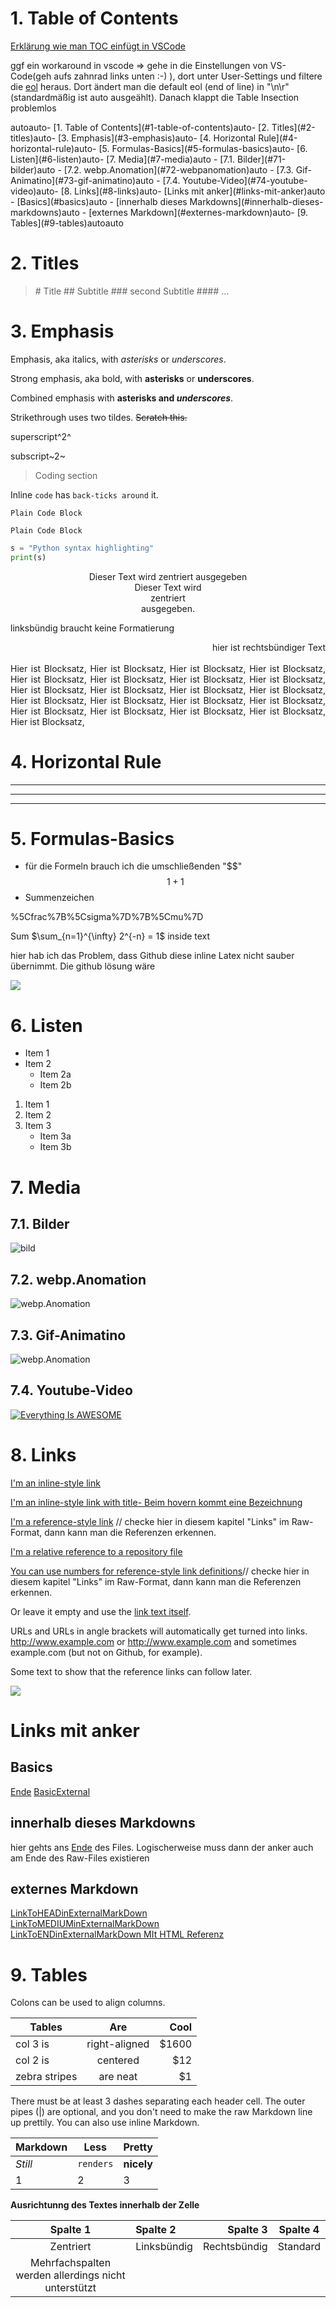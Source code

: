 
# 1. Table of Contents
[Erklärung wie man TOC einfügt in VSCode](https://marketplace.visualstudio.com/items?itemName=AlanWalk.markdown-toc)

ggf ein workaround in vscode => gehe in die Einstellungen von VS-Code(geh aufs zahnrad links unten :-) ), dort unter User-Settings und filtere die [eol](https://github.com/AlanWalk/markdown-toc/issues/65) heraus. Dort ändert man die default eol (end of line) in "\n\r" (standardmäßig ist auto ausgeählt). Danach klappt die Table Insection problemlos

<!-- TOC -->autoauto- [1. Table of Contents](#1-table-of-contents)auto- [2. Titles](#2-titles)auto- [3. Emphasis](#3-emphasis)auto- [4. Horizontal Rule](#4-horizontal-rule)auto- [5. Formulas-Basics](#5-formulas-basics)auto- [6. Listen](#6-listen)auto- [7. Media](#7-media)auto    - [7.1. Bilder](#71-bilder)auto    - [7.2. webp.Anomation](#72-webpanomation)auto    - [7.3. Gif-Animatino](#73-gif-animatino)auto    - [7.4. Youtube-Video](#74-youtube-video)auto- [8. Links](#8-links)auto- [Links mit anker](#links-mit-anker)auto    - [Basics](#basics)auto    - [innerhalb dieses Markdowns](#innerhalb-dieses-markdowns)auto    - [externes Markdown](#externes-markdown)auto- [9. Tables](#9-tables)autoauto<!-- /TOC -->





# 2. Titles
> \# Title
> \## Subtitle
> \### second Subtitle
> \#### ...


# 3. Emphasis
Emphasis, aka italics, with *asterisks* or _underscores_.

Strong emphasis, aka bold, with **asterisks** or __underscores__.

Combined emphasis with **asterisks and _underscores_**.

Strikethrough uses two tildes. ~~Scratch this.~~

superscript^2^

subscript~2~


> Coding section

Inline `code` has `back-ticks around` it.

```
Plain Code Block
```

`Plain Code Block`

```python
s = "Python syntax highlighting"
print(s)
```

<center>Dieser Text wird zentriert ausgegeben<br>Dieser Text wird <br>zentriert<br> ausgegeben.</center>

linksbündig braucht keine Formatierung

<div style="text-align: right"> hier ist rechtsbündiger Text </div>
<br>




<div style="text-align: justify"> Hier ist Blocksatz, Hier ist Blocksatz, Hier ist Blocksatz, Hier ist Blocksatz, Hier ist Blocksatz, Hier ist Blocksatz, Hier ist Blocksatz, Hier ist Blocksatz, Hier ist Blocksatz, Hier ist Blocksatz, Hier ist Blocksatz, Hier ist Blocksatz, Hier ist Blocksatz, Hier ist Blocksatz, Hier ist Blocksatz, Hier ist Blocksatz, Hier ist Blocksatz, Hier ist Blocksatz, Hier ist Blocksatz, Hier ist Blocksatz, Hier ist Blocksatz,  </div>




# 4. Horizontal Rule


---
***
___

# 5. Formulas-Basics
* für die Formeln brauch ich die umschließenden "\$\$"
  $$1+1$$
* Summenzeichen 

%5Cfrac%7B%5Csigma%7D%7B%5Cmu%7D

Sum $\sum_{n=1}^{\infty} 2^{-n} = 1$ inside text	

hier hab ich das Problem, dass Github diese inline Latex nicht sauber übernimmt. Die github lösung wäre

<img src="https://render.githubusercontent.com/render/math?math=\sum_{n=1}^{\infty} 2^{-n} = 1">

# 6. Listen
* Item 1
* Item 2
    + Item 2a
    + Item 2b

1. Item 1
2. Item 2
3. Item 3
    + Item 3a
    + Item 3b



# 7. Media
## 7.1. Bilder
![bild](./imgs/MarkdownPasterConfigPicture.PNG)
## 7.2. webp.Anomation
![webp.Anomation](./imgs/test.webp)
## 7.3. Gif-Animatino
![webp.Anomation](./imgs/DemoGif.gif)
## 7.4. Youtube-Video
[![Everything Is AWESOME](https://img.youtube.com/vi/StTqXEQ2l-Y/0.jpg)](https://www.youtube.com/watch?v=StTqXEQ2l-Y "Everything Is AWESOME")

# 8. Links
[I'm an inline-style link](https://www.google.com)

[I'm an inline-style link with title- Beim hovern kommt eine Bezeichnung](https://www.google.com "Google's Homepage")

[I'm a reference-style link][Arbitrary case-insensitive reference text] // checke hier in diesem kapitel "Links" im Raw-Format, dann kann man die Referenzen erkennen.

[I'm a relative reference to a repository file](../CheatSheet.md)


[You can use numbers for reference-style link definitions][1]// checke hier in diesem kapitel "Links" im Raw-Format, dann kann man die Referenzen erkennen.

Or leave it empty and use the [link text itself].

URLs and URLs in angle brackets will automatically get turned into links. 
http://www.example.com or <http://www.example.com> and sometimes 
example.com (but not on Github, for example).

Some text to show that the reference links can follow later.

<a href="http://www.google.de"><img src=./imgs/2020-03-31-16-49-13.png></a>


[arbitrary case-insensitive reference text]: https://www.mozilla.org
[1]: http://slashdot.org
[link text itself]: http://www.reddit.com

# Links mit anker 

## Basics
[Ende](#Anker)
<a name="Anker"></a>
[BasicExternal](./NAMEDESTINATION.md#External)
<a name="External"></a>

## innerhalb dieses Markdowns

hier gehts ans  [Ende](#pookie) des Files. Logischerweise muss dann der anker auch am Ende des Raw-Files existieren

## externes Markdown
[LinkToHEADinExternalMarkDown](./DestinationMarkDownCheatSheet.md#pookieHead)<br>
[LinkToMEDIUMinExternalMarkDown](./DestinationMarkDownCheatSheet.md#pookieMedium)<br>
[LinkToENDinExternalMarkDown MIt HTML Referenz](./DestinationMarkDownCheatSheet.md#pookieEnd)

# 9. Tables

Colons can be used to align columns.

| Tables        | Are           | Cool  |
| ------------- |:-------------:| -----:|
| col 3 is      | right-aligned | $1600 |
| col 2 is      | centered      |   $12 |
| zebra stripes | are neat      |    $1 |

There must be at least 3 dashes separating each header cell.
The outer pipes (|) are optional, and you don't need to make the 
raw Markdown line up prettily. You can also use inline Markdown.

Markdown | Less | Pretty
--- | --- | ---
*Still* | `renders` | **nicely**
1 | 2 | 3

**Ausrichtunng des Textes innerhalb der Zelle**

| Spalte 1 | Spalte 2 | Spalte 3 | Spalte 4 |
| :-: | :- | -: | - |
| Zentriert | Linksbündig | Rechtsbündig | Standard |
|Mehrfachspalten werden allerdings nicht unterstützt|


<a name="pookie"></a>